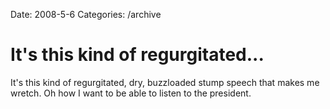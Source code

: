 Date: 2008-5-6
Categories: /archive

# It's this kind of regurgitated...

It's this kind of regurgitated, dry, buzzloaded stump speech that makes me wretch.  Oh how I want to be able to listen to the president.

